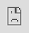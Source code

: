 # Mwanga wa Kesho (Tomorrow’s light)

Join us as we dive into the city of Bahari where AI has become an unstoppable force, changing the city forever.

<iframe src="https://player.vimeo.com/video/939545983?badge=0&amp;autopause=0&amp;player_id=0&amp;app_id=58479" frameborder="0" allow="autoplay; fullscreen; picture-in-picture; clipboard-write" style="position:absolute;top:0;left:0;width:100%;height:100%;" title="AiCE_Bahari Welcome Video_V1"></iframe>

Next Page: [Welcome to AICE](welcome-to-aice.md)
